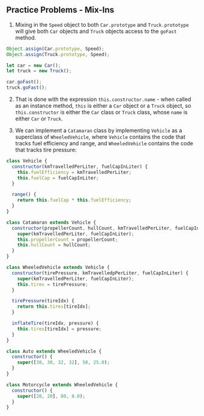 ## Practice Problems - Mix-Ins ##

1. Mixing in the `Speed` object to both `Car.prototype` and `Truck.prototype` will give both `Car` objects and `Truck` objects access to the `goFast` method.

```javascript
Object.assign(Car.prototype, Speed);
Object.assign(Truck.prototype, Speed);

let car = new Car();
let truck = new Truck();

car.goFast();
truck.goFast();
```

2. That is done with the expression `this.constructor.name` - when called as an instance method, `this` is either a `Car` object or a `Truck` object, so `this.constructor` is either the `Car` class or `Truck` class, whose `name` is either `Car` or `Truck`.

3. We can implement a `Catamaran` class by implementing `Vehicle` as a superclass of `WheeledVehicle`, where `Vehicle` contains the code that tracks fuel efficiency and range, and `WheeledVehicle` contains the code that tracks tire pressure:

```javascript
class Vehicle {
  constructor(kmTravelledPerLiter, fuelCapInLiter) {
    this.fuelEfficiency = kmTravelledPerLiter;
    this.fuelCap = fuelCapInLiter;
  }

  range() {
    return this.fuelCap * this.fuelEfficiency;
  }
}

class Catamaran extends Vehicle {
  constructor(propellerCount, hullCount, kmTravelledPerLiter, fuelCapInLiter) {
    super(kmTravelledPerLiter, fuelCapInLiter);
    this.propellerCount = propellerCount;
    this.hullCount = hullCount;
  }
}

class WheeledVehicle extends Vehicle {
  constructor(tirePressure, kmTravelledpPerLiter, fuelCapInLiter) {
    super(kmTravelledPerLiter, fuelCapInLiter);
    this.tires = tirePressure;
  }

  tirePressure(tireIdx) {
    return this.tires[tireIdx];
  }

  inflateTire(tireIdx, pressure) {
    this.tires[tireIdx] = pressure;
  }
}

class Auto extends WheeledVehicle {
  constructor() {
    super([30, 30, 32, 32], 50, 25.0);
  }
}

class Motorcycle extends WheeledVehicle {
  constructor() {
    super([20, 20], 80, 8.0);
  }
}
```